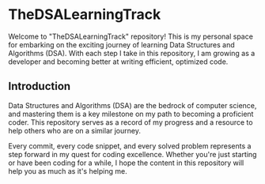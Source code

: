 # TheDSALearningTrack

Welcome to "TheDSALearningTrack" repository! This is my personal space for embarking on the exciting journey of learning Data Structures and Algorithms (DSA). With each step I take in this repository, I am growing as a developer and becoming better at writing efficient, optimized code.

## Introduction
Data Structures and Algorithms (DSA) are the bedrock of computer science, and mastering them is a key milestone on my path to becoming a proficient coder. This repository serves as a record of my progress and a resource to help others who are on a similar journey.

Every commit, every code snippet, and every solved problem represents a step forward in my quest for coding excellence. Whether you're just starting or have been coding for a while, I hope the content in this repository will help you as much as it's helping me.